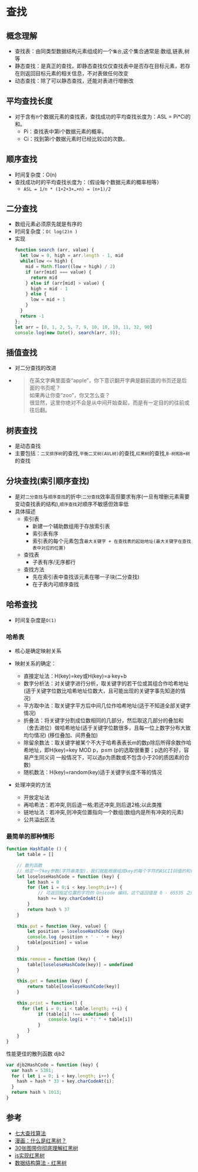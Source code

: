 # 查找

## 概念理解
- 查找表：由同类型数据结构元素组成的一个`集合`,这个集合通常是:数组,链表,树等
- 静态查找：是真正的查找，即静态查找仅仅查找表中是否存在目标元素，若存在则返回目标元素的相关信息，不对表做任何改变
- 动态查找：除了可以静态查找，还能对表进行增删改

## 平均查找长度
- 对于含有n个数据元素的查找表，查找成功的平均查找长度为：ASL = Pi*Ci的和。  
  * Pi：查找表中第i个数据元素的概率。  
  * Ci：找到第i个数据元素时已经比较过的次数。  

## 顺序查找
- 时间复杂度：O(n)
- 查找成功时的平均查找长度为：（假设每个数据元素的概率相等）   
  * `ASL = 1/n * (1+2+3+…+n) = (n+1)/2`
  
## 二分查找
- 数组元素必须原先就是有序的
- 时间复杂度：`O( log(2)n )`
- 实现
  ```js
  function search (arr, value) {
    let low = 0, high = arr.length - 1, mid
    while(low <= high) {
      mid = Math.floor((low + high) / 2)
      if (arr[mid] === value) {
        return mid
      } else if (arr[mid] > value) {
        high = mid - 1
      } else {
        low = mid + 1
      }
    }
    return -1
  };
  let arr = [0, 1, 2, 5, 7, 9, 10, 10, 10, 11, 32, 90]
  console.log(new Date(), search(arr, 9));
  ```

## 插值查找
- 对二分查找的改进
- > 在英文字典里面查“apple”，你下意识翻开字典是翻前面的书页还是后面的书页呢？  
  > 如果再让你查“zoo”，你又怎么查？  
  > 很显然，这里你绝对不会是从中间开始查起，而是有一定目的的往前或往后翻。

## 树表查找
- 是动态查找
- 主要包括：`二叉排序树`的查找,`平衡二叉树(AVL树)`的查找,`红黑树`的查找,`B-树和B+树`的查找


## 分块查找(索引顺序查找)
- 是对`二分查找`与`顺序查找`的折中:`二分查找`效率高但要求有序(一旦有增删元素需要变动查找表的结构),`顺序查找`对顺序不敏感但效率低
- 具体描述
  * 索引表
    - 新建一个辅助数组用于存放索引表
    - 索引表有序
    - 索引表的每个元素包含`最大关键字 + 在查找表的起始地址(最大关键字在查找表中对应的位置)`
  * 查找表
    - 子表有序/无序都行
  * 查找方法
    - 先在索引表中查找该元素在哪一子块(二分查找)
    - 在子表内可顺序查找 

## 哈希查找
- 时间复杂度是`O(1)`
### 哈希表
- 核心是确定映射关系
- 映射关系的确定：
  * 直接定址法：H(key)=key或H(key)=a·key+b
  * 数字分析法：对关键字进行分析，取关键字的若干位或其组合作哈希地址(适于关键字位数比哈希地址位数大，且可能出现的关键字事先知道的情况)
  * 平方取中法：取关键字平方后中间几位作哈希地址(适于不知道全部关键字情况)
  * 折叠法：将关键字分割成位数相同的几部分，然后取这几部分的叠加和（舍去进位）做哈希地址(适于关键字位数很多，且每一位上数字分布大致均匀情况)
(移位叠加、间界叠加)
  * 除留余数法：取关键字被某个不大于哈希表表长m的数p除后所得余数作哈希地址，即H(key)=key MOD p，p≤m
(p的选取很重要；p选的不好，容易产生同义词
一般情况下，可以选p为质数或不包含小于20的质因素的合数)
  * 随机数法：H(key)=random(key)适于关键字长度不等的情况

- 处理冲突的方法
  * 开放定址法
  * 再哈希法：若冲突,则后退一格;若还冲突,则后退2格;以此类推
  * 链地址法：若冲突,则冲突位置指向一个数组(数组内是所有冲突的元素)
  * 公共溢出区法

### 最简单的那种情形  
```js
function HashTable () {
	let table = []
	
	// 散列函数
	// 给定一个key参数(字符串类型)，我们就能根据组成key的每个字符的ASCII码值的和得到一个数字。
	let loseloseHashCode = function (key) {
		let hash = 0
		for (let i = 0;i < key.length;i++) {
			// 可返回指定位置的字符的 Unicode 编码。这个返回值是 0 - 65535 之间的整数。
			hash += key.charCodeAt(i)
		}
		return hash % 37
	}
	
	this.put = function (key, value) {
		let position = loseloseHashCode (key)
		console.log (position + ' - ' + key)
		table[position] = value
	}
	
	this.remove = function (key) {
		table[loseloseHashCode(key)] = undefined
	}
	
	this.get = function (key) {
		return table[loseloseHashCode(key)]
	}
	
	this.print = function() { 
	  for (let i = 0; i < table.length; ++i) { 
			if (table[i] !== undefined) { 
				console.log(i + ": " + table[i])
			} 
		} 
	}
}
```
性能更佳的散列函数 djb2
```js
var djb2HashCode = function (key) {
  var hash = 5381;
  for ( let i = 0; i < key.length; i++) {
    hash = hash * 33 + key.charCodeAt(i);
  }
  return hash % 1013;
}
```


## 参考
- [七大查找算法](https://zhuanlan.zhihu.com/p/64940290)
- [漫画：什么是红黑树？](https://zhuanlan.zhihu.com/p/31805309)
- [30张图带你彻底理解红黑树](https://www.jianshu.com/p/e136ec79235c)
- [js实现红黑树](https://segmentfault.com/a/1190000017577946)
- [数据结构算法 - 红黑树](https://www.jianshu.com/p/1bbb19156454)
